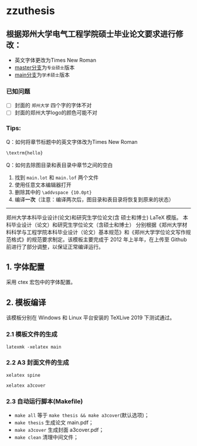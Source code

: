 # zzuthesis

## 根据郑州大学电气工程学院硕士毕业论文要求进行修改：

- 英文字体更改为Times New Roman
- [master分支](https://github.com/gaoyangu/zzuthesis/tree/master)为`专业硕士`版本
- [main分支](https://github.com/gaoyangu/zzuthesis/tree/main)为`学术硕士`版本

### 已知问题

- [ ] 封面的 `郑州大学` 四个字的字体不对
- [ ] 封面的郑州大学logo的颜色可能不对

### Tips:

Q：如何将章节标题中的英文字体改为Times New Roman

```sh
\textrm{hello}
```

Q：如何去除图目录和表目录中章节之间的空白

1. 找到 `main.lot` 和 `main.lof` 两个文件
2. 使用任意文本编辑器打开
3. 删除其中的 `\addvspace {10.0pt}`
4. 编译**一次**（注意：编译两次后，图目录和表目录将恢复到原来的状态）

---

郑州大学本科毕业设计(论文)和研究生学位论文(含 硕士和博士) LaTeX 模版。 本科毕业设计（论文）和研究生学位论文（含硕士和博士） 分别根据《郑州大学材料科学与工程学院本科毕业设计（论文）基本规范》和《郑州大学学位论文写作规范格式》的规范要求制定。该模板主要完成于 2012 年上半年，在上传至 Github 前进行了部分调整，以保证正常编译运行。

## 1. 字体配置

采用 ctex 宏包中的字体配置。

## 2. 模板编译

该模板分别在 Windows 和 Linux 平台安装的 TeXLive 2019 下测试通过。

### 2.1 模板文件的生成

  `latexmk -xelatex main`

### 2.2 A3 封面文件的生成

  `xelatex spine`
  
  `xelatex a3cover`

### 2.3 自动运行脚本(Makefile)

* `make all`       等于 `make thesis && make a3cover`(默认选项)；
* `make thesis`    生成论文 main.pdf；
* `make a3cover`   生成封面 a3cover.pdf；
* `make clean`     清理中间文件；
